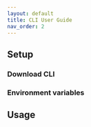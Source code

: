```yaml
---
layout: default
title: CLI User Guide
nav_order: 2
---
```



## Setup

### Download CLI

### Environment variables

## Usage